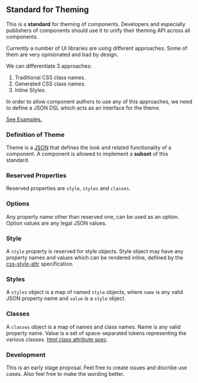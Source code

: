 ## Standard for Theming

This is a __standard__ for theming of components. Developers and especially publishers of components should use it to unify their theming API across all components.

Currently a number of UI libraries are using different approaches. Some of them are very opinionated and bad by design.

We can differentiate 3 approaches:

1. Traditional CSS class names.
1. Generated CSS class names.
1. Inline Styles.

In order to allow component authors to use any of this approaches, we need to define a JSON DSL which acts as an interface for the theme.

[See Examples.](./examples)

### Definition of Theme

Theme is a [JSON](http://www.json.org/) that defines the look and related functionality of a component. A component is allowed to implement a __subset__ of this standard.

### Reserved Properties

Reserved properties are `style`, `styles` and `classes`.

### Options

Any property name other than reserved one, can be used as an option.
Option values are any legal JSON values.

### Style

A `style` property is reserved for style objects. Style object may have any property names and values which can be rendered inline, defined by the [css-style-attr](https://www.w3.org/TR/css-style-attr/) specification.

### Styles

A `styles` object is a map of named `style` objects, where `name` is any valid JSON property name and `value` is a `style` object.

### Classes

A `classes` object is a map of names and class names. Name is any valid property name. Value is a set of space-separated tokens representing the various classes. [html class attribute spec](https://www.w3.org/TR/2011/WD-html5-20110525/elements.html#classes).

### Development

This is an early stage proposal. Feel free to create issues and discribe use cases. Also feel free to make the wording better.



